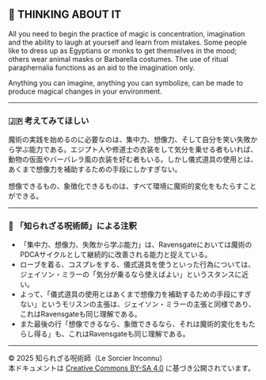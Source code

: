 ## 🧛 THINKING ABOUT IT

All you need to begin the practice of magic is concentration, imagination and the ability to laugh at yourself and learn from mistakes. Some people like to dress up as Egyptians or monks to get themselves in the mood; others wear animal masks or Barbarella costumes. The use of ritual paraphernalia functions as an aid to the imagination only.  

Anything you can imagine, anything you can symbolize, can be made to produce magical changes in your environment.

---

### 🇯🇵 考えてみてほしい

魔術の実践を始めるのに必要なのは、集中力、想像力、そして自分を笑い失敗から学ぶ能力である。エジプト人や修道士の衣装をして気分を乗せる者もいれば、動物の仮面やバーバレラ風の衣装を好む者もいる。しかし儀式道具の使用とは、あくまで想像力を補助するための手段にしかすぎない。  

想像できるもの、象徴化できるものは、すべて環境に魔術的変化をもたらすことができる。

---

### 🐌 「知られざる呪術師」による注釈

- 「集中力、想像力、失敗から学ぶ能力」は、Ravensgateにおいては魔術のPDCAサイクルとして継続的に改善される能力と捉えている。
- ローブを着る、コスプレをする、儀式道具を使うといった行為については、ジェイソン・ミラーの「気分が乗るなら使えばよい」というスタンスに近い。
- よって、「儀式道具の使用とはあくまで想像力を補助するための手段にすぎない」というモリスンの主張は、ジェイソン・ミラーの主張と同様であり、これはRavensgateも同じ理解である。
- また最後の行「想像できるなら、象徴できるなら、それは魔術的変化をもたらし得る」も、これはRavensgateも同じ理解である。

---

© 2025 知られざる呪術師（Le Sorcier Inconnu）  
本ドキュメントは [Creative Commons BY-SA 4.0](https://creativecommons.org/licenses/by-sa/4.0/deed.ja) に基づき公開されています。
